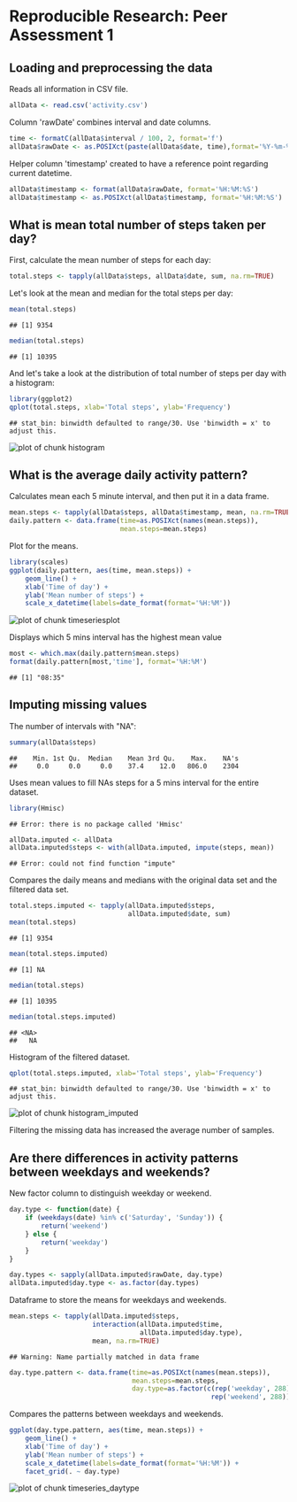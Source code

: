 # Reproducible Research: Peer Assessment 1


## Loading and preprocessing the data


Reads all information in CSV file.

```r
allData <- read.csv('activity.csv')
```

Column 'rawDate' combines interval and date columns.

```r
time <- formatC(allData$interval / 100, 2, format='f')
allData$rawDate <- as.POSIXct(paste(allData$date, time),format='%Y-%m-%d %H.%M', tz='GMT')
```

Helper column 'timestamp' created to have a reference point regarding current datetime.

```r
allData$timestamp <- format(allData$rawDate, format='%H:%M:%S')
allData$timestamp <- as.POSIXct(allData$timestamp, format='%H:%M:%S')
```

## What is mean total number of steps taken per day?

First, calculate the mean number of steps for each day:

```r
total.steps <- tapply(allData$steps, allData$date, sum, na.rm=TRUE)
```

Let's look at the mean and median for the total steps per day:

```r
mean(total.steps)
```

```
## [1] 9354
```

```r
median(total.steps)
```

```
## [1] 10395
```

And let's take a look at the distribution of total number of steps per day with a histogram:

```r
library(ggplot2)
qplot(total.steps, xlab='Total steps', ylab='Frequency')
```

```
## stat_bin: binwidth defaulted to range/30. Use 'binwidth = x' to adjust this.
```

![plot of chunk histogram](figure/histogram.png) 


## What is the average daily activity pattern?

Calculates mean each 5 minute interval, and then put it in a data frame.

```r
mean.steps <- tapply(allData$steps, allData$timestamp, mean, na.rm=TRUE)
daily.pattern <- data.frame(time=as.POSIXct(names(mean.steps)),
                            mean.steps=mean.steps)
```

Plot for the means.

```r
library(scales)
ggplot(daily.pattern, aes(time, mean.steps)) +
    geom_line() +
    xlab('Time of day') +
    ylab('Mean number of steps') +
    scale_x_datetime(labels=date_format(format='%H:%M'))
```

![plot of chunk timeseriesplot](figure/timeseriesplot.png) 

Displays which 5 mins interval has the highest mean value

```r
most <- which.max(daily.pattern$mean.steps)
format(daily.pattern[most,'time'], format='%H:%M')
```

```
## [1] "08:35"
```


## Imputing missing values
The number of intervals with "NA":

```r
summary(allData$steps)
```

```
##    Min. 1st Qu.  Median    Mean 3rd Qu.    Max.    NA's 
##     0.0     0.0     0.0    37.4    12.0   806.0    2304
```

Uses mean values to fill NAs steps for a 5 mins interval for the entire dataset.

```r
library(Hmisc)
```

```
## Error: there is no package called 'Hmisc'
```

```r
allData.imputed <- allData
allData.imputed$steps <- with(allData.imputed, impute(steps, mean))
```

```
## Error: could not find function "impute"
```

Compares the daily means and medians with the original data set and the filtered data set.

```r
total.steps.imputed <- tapply(allData.imputed$steps,
                              allData.imputed$date, sum)
mean(total.steps)
```

```
## [1] 9354
```

```r
mean(total.steps.imputed)
```

```
## [1] NA
```

```r
median(total.steps)
```

```
## [1] 10395
```

```r
median(total.steps.imputed)
```

```
## <NA> 
##   NA
```

Histogram of the filtered dataset.

```r
qplot(total.steps.imputed, xlab='Total steps', ylab='Frequency')
```

```
## stat_bin: binwidth defaulted to range/30. Use 'binwidth = x' to adjust this.
```

![plot of chunk histogram_imputed](figure/histogram_imputed.png) 

Filtering the missing data has increased the average number of samples.

## Are there differences in activity patterns between weekdays and weekends?

New factor column to distinguish weekday or weekend.

```r
day.type <- function(date) {
    if (weekdays(date) %in% c('Saturday', 'Sunday')) {
        return('weekend')
    } else {
        return('weekday')
    }
}

day.types <- sapply(allData.imputed$rawDate, day.type)
allData.imputed$day.type <- as.factor(day.types)
```

Dataframe to store the means for weekdays and weekends.

```r
mean.steps <- tapply(allData.imputed$steps,
                     interaction(allData.imputed$time,
                                 allData.imputed$day.type),
                     mean, na.rm=TRUE)
```

```
## Warning: Name partially matched in data frame
```

```r
day.type.pattern <- data.frame(time=as.POSIXct(names(mean.steps)),
                               mean.steps=mean.steps,
                               day.type=as.factor(c(rep('weekday', 288),
                                                   rep('weekend', 288))))
```

Compares the patterns between weekdays and weekends.

```r
ggplot(day.type.pattern, aes(time, mean.steps)) +
    geom_line() +
    xlab('Time of day') +
    ylab('Mean number of steps') +
    scale_x_datetime(labels=date_format(format='%H:%M')) +
    facet_grid(. ~ day.type)
```

![plot of chunk timeseries_daytype](figure/timeseries_daytype.png) 
